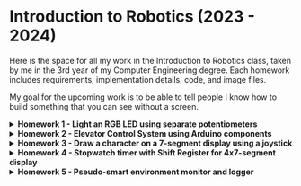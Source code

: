 # Introduction to Robotics (2023 - 2024)

Here is the space for all my work in the Introduction to Robotics class, taken by me in the 3rd year of my Computer Engineering degree. Each homework includes requirements, implementation details, code, and image files.

My goal for the upcoming work is to be able to tell people I know how to build something that you can see without a screen.

<details>
<summary><strong>Homework 1 - Light an RGB LED using separate potentiometers</strong></summary>

This homework focuses on using three potentiometers for each color channel (red, green, and blue). The values from the potentiometers are adapted to output each color's intensity on the LED. After finishing this task, I feel like I understood the basics of the field: the breadboard, Analog vs Digital, the Arduino IDE, etc.

**Components:**
- 1x RGB LED
- 3x Potentiometers
- Arduino UNO
- Breadboard
- 3x 330 Ohm resistors
- Wires

The final hardware work is captured on the picture below and on [this video link](https://youtu.be/odYh3JC_jyA?si=RXHRvevwee9fD3rG), and the code can be found on the repository.

![image](https://github.com/stefanbrb10/introductiontorobotics/assets/35970743/0af54fdd-1940-4970-a4af-ea1c8e126ec9)
</details>

<details>
<summary><strong>Homework 2 - Elevator Control System using Arduino components</strong></summary>

This assignment is an elevator simulator that uses LEDs as signals for the current floor. Each floor has a button to call the elevator. My code has the system's logic implemented, so it functions like a real-life elevator. After completing this task, I feel more confident in my ability to organize my code and translate my thoughts into real-world functionality through programming.

**Components:**
- 4x LEDs (different colors)
- 3x Buttons
- 1x Buzzer
- 4x 330 Ohm resistors & 1x 1kOhm resistor
- Wires

The final hardware work is captured on the picture below and on [this video link](https://youtube.com/shorts/i1zYdx4s9Cg?feature=share), and the code can be found on the repository.

![image](https://github.com/stefanbrb10/introductiontorobotics/assets/35970743/888d47f4-f7b1-465b-a961-61a462445321)
</details>

<details>
<summary><strong>Homework 3 - Draw a character on a 7-segment display using a joystick</strong></summary>

Using a joystick's position, we can draw on a 7-segment display. A long press will reset the display, and a short press will toggle the current segment's position (indicated by blinking). After completing this task, I understood the common anode vs cathode logic, how to use ISR (Interrupt Service Routine), and by each week, my code gets cleaner.

**Components:**
- 1x 7-segment display
- 1x Joystick
- 8x 330 Ohm resistors
- Wires, Arduino UNO

The final hardware work is captured on the picture below and on [this video link](https://www.youtube.com/watch?v=Km1vf0I4Pb0), and the code can be found on the repository as [homework_3.ino](https://github.com/stefanbrb10/introductiontorobotics/blob/main/homework_3.ino).

![image](https://github.com/stefanbrb10/introductiontorobotics/assets/35970743/13bf82e2-d57e-4298-a8d6-e794f54ce552)
</details>

<details>
<summary><strong>Homework 4 - Stopwatch timer with Shift Register for 4x7-segment display</strong></summary>

This task uses a 4x7-segment digit display for a stopwatch timer, similar to the default iPhone app, but limited to the capabilities of the 4x7-segment display. There are 3 buttons (start/pause, reset, save/cycle lap). I feel the purpose of this task has been accomplished. I learned about the precision of interrupts, how a shift register works (clock, latch, data), and my code commenting gets more complete.

**Components:**
- 1x 4-7segment display
- 1x Shift register 74HC595
- 330 Ohm resistors
- Wires, Arduino Uno

The final hardware work is captured on the picture below and on [this video link](https://youtube.com/shorts/aBiMd_EpWYw?feature=share), and on the code in the repository as [homework_4.ino](https://github.com/stefanbrb10/introductiontorobotics/blob/main/homework_4.ino).

![image](https://github.com/stefanbrb10/introductiontorobotics/assets/35970743/9fd29df9-7123-4fe7-be7e-319e23dd095a)
</details>

<details>
<summary><strong>Homework 5 - Pseudo-smart environment monitor and logger </strong></summary>

This Arduino UNO project combines an ultrasonic sensor and a light sensor, with user interaction through the serial monitor. A menu-driven interface allows users to configure sensor settings, reset data logs, check system status, and control an RGB LED for alerts. The use of EEPROM enables data persistence, and the system logs sensor data at specified intervals. The project offers practical experience in sensor integration, menu systems, EEPROM usage, user input handling, RGB LED control, and timing in embedded systems.

**Components:**
- 1x LDR sensor
- 1x Ultrasonic sensor
- 1k and 330 Ohm resistors
- 1x RGB LED
- Wires, Arduino UNO

The final hardware work is captured on the picture below and on [this video link](https://youtu.be/zV3ibLjZzx8), and the code can be found on the repository as [homework_5.ino](https://github.com/stefanbrb10/introductiontorobotics/blob/main/homework_5.ino).

![image](https://github.com/stefanbrb10/introductiontorobotics/assets/35970743/7ece5583-0ac0-4c2b-8f7d-92d04be0f223)

</details>

